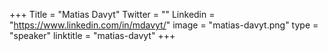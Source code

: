 +++
Title = "Matias Davyt"
Twitter = ""
Linkedin = "https://www.linkedin.com/in/mdavyt/"
image = "matias-davyt.png"
type = "speaker"
linktitle = "matias-davyt"
+++
